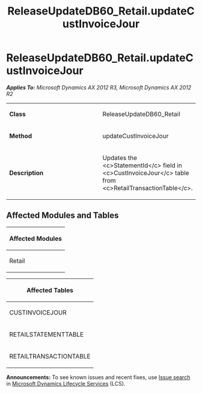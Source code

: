 ﻿---
title: ReleaseUpdateDB60_Retail.updateCustInvoiceJour
TOCTitle: ReleaseUpdateDB60_Retail.updateCustInvoiceJour
ms:assetid: b1887c5a-1e48-a677-e500-30ec4f6e604f
ms:mtpsurl: https://msdn.microsoft.com/en-us/library/JJ736892(v=AX.60)
ms:contentKeyID: 49710576
ms.date: 05/18/2015
mtps_version: v=AX.60
---

# ReleaseUpdateDB60\_Retail.updateCustInvoiceJour 


_**Applies To:** Microsoft Dynamics AX 2012 R3, Microsoft Dynamics AX 2012 R2_

<table>
<colgroup>
<col style="width: 50%" />
<col style="width: 50%" />
</colgroup>
<tbody>
<tr class="odd">
<td><p><strong>Class</strong></p></td>
<td><p>ReleaseUpdateDB60_Retail</p></td>
</tr>
<tr class="even">
<td><p><strong>Method</strong></p></td>
<td><p>updateCustInvoiceJour</p></td>
</tr>
<tr class="odd">
<td><p><strong>Description</strong></p></td>
<td><p>Updates the &lt;c&gt;StatementId&lt;/c&gt; field in &lt;c&gt;CustInvoiceJour&lt;/c&gt; table from &lt;c&gt;RetailTransactionTable&lt;/c&gt;.</p></td>
</tr>
</tbody>
</table>


## Affected Modules and Tables

<table>
<colgroup>
<col style="width: 100%" />
</colgroup>
<thead>
<tr class="header">
<th><p>Affected Modules</p></th>
</tr>
</thead>
<tbody>
<tr class="odd">
<td><p>Retail</p></td>
</tr>
</tbody>
</table>


<table>
<colgroup>
<col style="width: 100%" />
</colgroup>
<thead>
<tr class="header">
<th><p>Affected Tables</p></th>
</tr>
</thead>
<tbody>
<tr class="odd">
<td><p>CUSTINVOICEJOUR</p></td>
</tr>
<tr class="even">
<td><p>RETAILSTATEMENTTABLE</p></td>
</tr>
<tr class="odd">
<td><p>RETAILTRANSACTIONTABLE</p></td>
</tr>
</tbody>
</table>

  
**Announcements:** To see known issues and recent fixes, use [Issue search](http://go.microsoft.com/fwlink/?linkid=389258) in [Microsoft Dynamics Lifecycle Services](http://go.microsoft.com/fwlink/?linkid=306505) (LCS).

